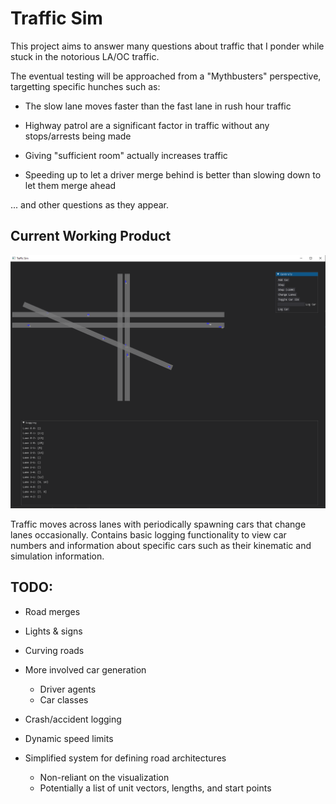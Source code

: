 # Traffic Sim

This project aims to answer many questions about traffic that I ponder while stuck in the notorious LA/OC traffic.

The eventual testing will be approached from a "Mythbusters" perspective, targetting specific hunches such as:

* The slow lane moves faster than the fast lane in rush hour traffic

* Highway patrol are a significant factor in traffic without any stops/arrests being made

* Giving "sufficient room" actually increases traffic

* Speeding up to let a driver merge behind is better than slowing down to let them merge ahead

... and other questions as they appear.

## Current Working Product

![Demo Screenshot](./traffic_sim_demo.png)

Traffic moves across lanes with periodically spawning cars that change lanes occasionally. Contains basic logging functionality to view car numbers and information about specific cars such as their kinematic and simulation information.


## TODO:

* Road merges

* Lights & signs

* Curving roads

* More involved car generation
    * Driver agents
    * Car classes

* Crash/accident logging

* Dynamic speed limits

* Simplified system for defining road architectures
    * Non-reliant on the visualization
    * Potentially a list of unit vectors, lengths, and start points
